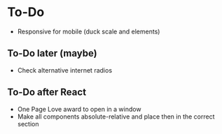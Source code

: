 # To-Do

- Responsive for mobile (duck scale and elements)

## To-Do later (maybe)

- Check alternative internet radios

## To-Do after React

- One Page Love award to open in a window
- Make all components absolute-relative and place then in the correct section
